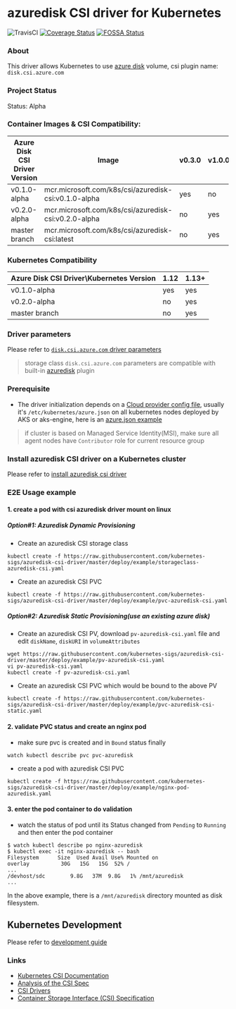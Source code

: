 # azuredisk CSI driver for Kubernetes
![TravisCI](https://travis-ci.com/kubernetes-sigs/azuredisk-csi-driver.svg?branch=master)
[![Coverage Status](https://coveralls.io/repos/github/kubernetes-sigs/azuredisk-csi-driver/badge.svg?branch=master)](https://coveralls.io/github/kubernetes-sigs/azuredisk-csi-driver?branch=master)
[![FOSSA Status](https://app.fossa.io/api/projects/git%2Bgithub.com%2Fkubernetes-sigs%2Fazuredisk-csi-driver.svg?type=shield)](https://app.fossa.io/projects/git%2Bgithub.com%2Fkubernetes-sigs%2Fazuredisk-csi-driver?ref=badge_shield)

### About
This driver allows Kubernetes to use [azure disk](https://azure.microsoft.com/en-us/services/storage/disks/) volume, csi plugin name: `disk.csi.azure.com`

### Project Status
Status: Alpha

### Container Images & CSI Compatibility:
|Azure Disk CSI Driver Version  | Image                                              | v0.3.0| v1.0.0 |
|-------------------------------|----------------------------------------------------|-------|--------|
|v0.1.0-alpha                   |mcr.microsoft.com/k8s/csi/azuredisk-csi:v0.1.0-alpha| yes   | no     |
|v0.2.0-alpha                   |mcr.microsoft.com/k8s/csi/azuredisk-csi:v0.2.0-alpha| no    | yes    |
|master branch                  |mcr.microsoft.com/k8s/csi/azuredisk-csi:latest      | no    | yes    |

### Kubernetes Compatibility
| Azure Disk CSI Driver\Kubernetes Version | 1.12 | 1.13+ | 
|------------------------------------------|------|-------|
| v0.1.0-alpha                             | yes  | yes    |
| v0.2.0-alpha                             | no   | yes    |
| master branch                            | no   | yes    |

### Driver parameters
Please refer to [`disk.csi.azure.com` driver parameters](./docs/driver-parameters.md)
 > storage class `disk.csi.azure.com` parameters are compatible with built-in [azuredisk](https://kubernetes.io/docs/concepts/storage/volumes/#azuredisk) plugin

### Prerequisite
 - The driver initialization depends on a [Cloud provider config file](https://github.com/kubernetes/cloud-provider-azure/blob/master/docs/cloud-provider-config.md), usually it's `/etc/kubernetes/azure.json` on all kubernetes nodes deployed by AKS or aks-engine, here is an [azure.json example](./deploy/example/azure.json)
 > if cluster is based on Managed Service Identity(MSI), make sure all agent nodes have `Contributor` role for current resource group

### Install azuredisk CSI driver on a Kubernetes cluster
Please refer to [install azuredisk csi driver](./docs/install-azuredisk-csi-driver.md)

### E2E Usage example
#### 1. create a pod with csi azuredisk driver mount on linux
##### Option#1: Azuredisk Dynamic Provisioning
 - Create an azuredisk CSI storage class
```
kubectl create -f https://raw.githubusercontent.com/kubernetes-sigs/azuredisk-csi-driver/master/deploy/example/storageclass-azuredisk-csi.yaml
```

 - Create an azuredisk CSI PVC
```
kubectl create -f https://raw.githubusercontent.com/kubernetes-sigs/azuredisk-csi-driver/master/deploy/example/pvc-azuredisk-csi.yaml
```

##### Option#2: Azuredisk Static Provisioning(use an existing azure disk)
 - Create an azuredisk CSI PV, download `pv-azuredisk-csi.yaml` file and edit `diskName`, `diskURI` in `volumeAttributes`
```
wget https://raw.githubusercontent.com/kubernetes-sigs/azuredisk-csi-driver/master/deploy/example/pv-azuredisk-csi.yaml
vi pv-azuredisk-csi.yaml
kubectl create -f pv-azuredisk-csi.yaml
```

 - Create an azuredisk CSI PVC which would be bound to the above PV
```
kubectl create -f https://raw.githubusercontent.com/kubernetes-sigs/azuredisk-csi-driver/master/deploy/example/pvc-azuredisk-csi-static.yaml
```

#### 2. validate PVC status and create an nginx pod
 - make sure pvc is created and in `Bound` status finally
```
watch kubectl describe pvc pvc-azuredisk
```

 - create a pod with azuredisk CSI PVC
```
kubectl create -f https://raw.githubusercontent.com/kubernetes-sigs/azuredisk-csi-driver/master/deploy/example/nginx-pod-azuredisk.yaml
```

#### 3. enter the pod container to do validation
 - watch the status of pod until its Status changed from `Pending` to `Running` and then enter the pod container
```
$ watch kubectl describe po nginx-azuredisk
$ kubectl exec -it nginx-azuredisk -- bash
Filesystem      Size  Used Avail Use% Mounted on
overlay          30G   15G   15G  52% /
...
/devhost/sdc        9.8G   37M  9.8G   1% /mnt/azuredisk
...
```
In the above example, there is a `/mnt/azuredisk` directory mounted as disk filesystem.

## Kubernetes Development
Please refer to [development guide](./docs/csi-dev.md)


### Links
 - [Kubernetes CSI Documentation](https://kubernetes-csi.github.io/docs/)
 - [Analysis of the CSI Spec](https://blog.thecodeteam.com/2017/11/03/analysis-csi-spec/)
 - [CSI Drivers](https://github.com/kubernetes-csi/drivers)
 - [Container Storage Interface (CSI) Specification](https://github.com/container-storage-interface/spec)
